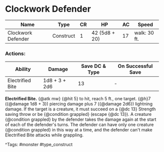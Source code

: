 # Clockwork Defender

| Name | Type | CR | HP | AC | Speed |
|------|------|----|----|----|-------|
| Clockwork Defender | Construct | 1 | 42 (5d8 + 20) | 17 | walk: 30 ft. |

### Actions:

| Ability | Damage | Save DC & Type | On Successful Save |
|---------|--------|----------------|--------------------|
| Electrified Bite | 1d8 + 3 + 2d6 | 13 | - |


**Electrified Bite.** {@atk mw} {@hit 5} to hit, reach 5 ft., one target. {@h}7 ({@damage 1d8 + 3}) piercing damage plus 7 ({@damage 2d6}) lightning damage. If the target is a creature, it must succeed on a {@dc 13} Strength saving throw or be {@condition grappled} (escape {@dc 13}). A creature {@condition grappled} by the defender takes the damage again at the start of each of the defender's turns. The defender can have only one creature {@condition grappled} in this way at a time, and the defender can't make Electrified Bite attacks while grappling.

^Tags: #monster #type_construct